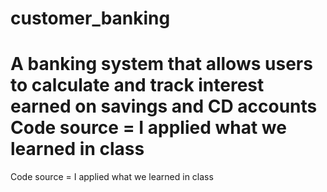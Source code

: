 # customer_banking
A banking system that allows users to calculate and track interest earned on savings and CD accounts Code source = I applied what we learned in class
=======
Code source = I applied what we learned in class
